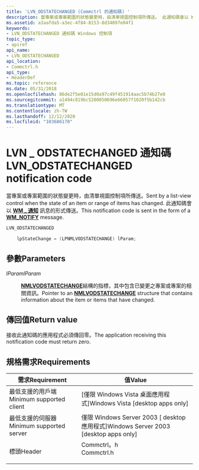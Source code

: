 ```yaml
---
title: 'LVN_ODSTATECHANGED (Commctrl 的通知碼) '
description: 當專案或專案範圍的狀態變更時，由清單視圖控制項所傳送。 此通知碼會以 WM 通知訊息的形式傳送 \_ 。
ms.assetid: a3aafda5-a3ec-4f84-8153-8d34097e04f1
keywords:
- LVN_ODSTATECHANGED 通知碼 Windows 控制項
topic_type:
- apiref
api_name:
- LVN_ODSTATECHANGED
api_location:
- Commctrl.h
api_type:
- HeaderDef
ms.topic: reference
ms.date: 05/31/2018
ms.openlocfilehash: 86de2f5e01e15d0a97c49f451914aac5b74b27e0
ms.sourcegitcommit: a1494c819bc5200050696e66057f1020f5b142cb
ms.translationtype: MT
ms.contentlocale: zh-TW
ms.lasthandoff: 12/12/2020
ms.locfileid: "103686170"
---
```

# <a name="lvn_odstatechanged-notification-code"></a><span data-ttu-id="460b3-105">LVN \_ ODSTATECHANGED 通知碼</span><span class="sxs-lookup"><span data-stu-id="460b3-105">LVN\_ODSTATECHANGED notification code</span></span>

<span data-ttu-id="460b3-106">當專案或專案範圍的狀態變更時，由清單視圖控制項所傳送。</span><span class="sxs-lookup"><span data-stu-id="460b3-106">Sent by a list-view control when the state of an item or range of items has changed.</span></span> <span data-ttu-id="460b3-107">此通知碼會以 [**WM \_ 通知**](wm-notify.md) 訊息的形式傳送。</span><span class="sxs-lookup"><span data-stu-id="460b3-107">This notification code is sent in the form of a [**WM\_NOTIFY**](wm-notify.md) message.</span></span>


```C++
LVN_ODSTATECHANGED

    lpStateChange = (LPNMLVODSTATECHANGE) lParam;
```



## <a name="parameters"></a><span data-ttu-id="460b3-108">參數</span><span class="sxs-lookup"><span data-stu-id="460b3-108">Parameters</span></span>

<dl> <dt>

<span data-ttu-id="460b3-109">*lParam*</span><span class="sxs-lookup"><span data-stu-id="460b3-109">*lParam*</span></span> 
</dt> <dd>

<span data-ttu-id="460b3-110">[**NMLVODSTATECHANGE**](/windows/win32/api/commctrl/ns-commctrl-nmlvodstatechange)結構的指標，其中包含已變更之專案或專案的相關資訊。</span><span class="sxs-lookup"><span data-stu-id="460b3-110">Pointer to an [**NMLVODSTATECHANGE**](/windows/win32/api/commctrl/ns-commctrl-nmlvodstatechange) structure that contains information about the item or items that have changed.</span></span>

</dd> </dl>

## <a name="return-value"></a><span data-ttu-id="460b3-111">傳回值</span><span class="sxs-lookup"><span data-stu-id="460b3-111">Return value</span></span>

<span data-ttu-id="460b3-112">接收此通知碼的應用程式必須傳回零。</span><span class="sxs-lookup"><span data-stu-id="460b3-112">The application receiving this notification code must return zero.</span></span>

## <a name="requirements"></a><span data-ttu-id="460b3-113">規格需求</span><span class="sxs-lookup"><span data-stu-id="460b3-113">Requirements</span></span>



| <span data-ttu-id="460b3-114">需求</span><span class="sxs-lookup"><span data-stu-id="460b3-114">Requirement</span></span> | <span data-ttu-id="460b3-115">值</span><span class="sxs-lookup"><span data-stu-id="460b3-115">Value</span></span> |
|-------------------------------------|---------------------------------------------------------------------------------------|
| <span data-ttu-id="460b3-116">最低支援的用戶端</span><span class="sxs-lookup"><span data-stu-id="460b3-116">Minimum supported client</span></span><br/> | <span data-ttu-id="460b3-117">\[僅限 Windows Vista 桌面應用程式\]</span><span class="sxs-lookup"><span data-stu-id="460b3-117">Windows Vista \[desktop apps only\]</span></span><br/>                                        |
| <span data-ttu-id="460b3-118">最低支援的伺服器</span><span class="sxs-lookup"><span data-stu-id="460b3-118">Minimum supported server</span></span><br/> | <span data-ttu-id="460b3-119">僅限 Windows Server 2003 \[ desktop 應用程式\]</span><span class="sxs-lookup"><span data-stu-id="460b3-119">Windows Server 2003 \[desktop apps only\]</span></span><br/>                                  |
| <span data-ttu-id="460b3-120">標頭</span><span class="sxs-lookup"><span data-stu-id="460b3-120">Header</span></span><br/>                   | <dl> <span data-ttu-id="460b3-121"><dt>Commctrl。h</dt></span><span class="sxs-lookup"><span data-stu-id="460b3-121"><dt>Commctrl.h</dt></span></span> </dl> |



 

 






